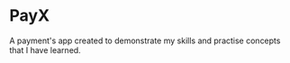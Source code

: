 # PayX
A payment's app created to demonstrate my skills and practise concepts that I have learned.  
